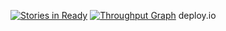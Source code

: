 [![Stories in Ready](https://badge.waffle.io/seawatts/deploy.io.png?label=ready&title=Ready)](https://waffle.io/seawatts/deploy.io)
[![Throughput Graph](https://graphs.waffle.io/seawatts/deploy.io/throughput.svg)](https://waffle.io/seawatts/deploy.io/metrics)
deploy.io
